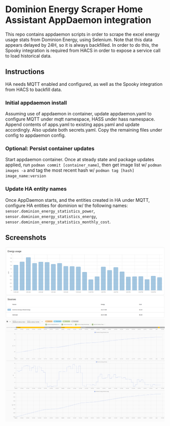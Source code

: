 # Dominion Energy Scraper Home Assistant AppDaemon integration

This repo contains appdaemon scripts in order to scrape the excel energy usage stats from Dominion Energy, using Selenium. 
Note that this data appears delayed by 24H, so it is always backfilled. In order to do this, the Spooky integration is required from HACS
in order to expose a service call to load historical data.  

## Instructions

HA needs MQTT enabled and configured, as well as the Spooky integration from HACS to backfill data.

### Initial appdaemon install

Assuming use of appdaemon in container, update appdaemon.yaml to configure MQTT under mqtt
namespace, HASS under hass namespace. Append contents of apps.yaml to existing apps.yaml and update
accordingly. Also update both secrets.yaml. Copy the remaining files under config to appdaemon
config.

### Optional: Persist container updates
Start appdaemon container. Once at steady state and package updates applied, run `podman commit
[container_name]`, then get image list w/ `podman images -a` and tag the most recent hash w/ `podman
tag [hash] image_name:version` 


### Update HA entity names

Once AppDaemon starts, and the entities created in HA under MQTT, configure HA entities for dominion
w/ the following names: `sensor.dominion_energy_statistics_power`, `sensor.dominion_energy_statistics_energy`, 
`sensor.dominion_energy_statistics_monthly_cost`. 


## Screenshots

![Energy Dashboard](doc/energy.png)
![Graphs](doc/graphs.png)
